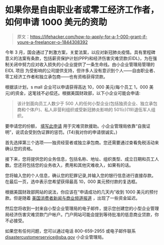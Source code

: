 # 如果你是自由职业者或零工经济工作者，如何申请 1000 美元的资助

> 原文：<https://lifehacker.com/how-to-apply-for-a-1-000-grant-if-youre-a-freelancer-o-1844308392>

今年 3 月，国会通过了刺激方案，关爱法案，以应对新冠肺炎疫情。具有里程碑意义的法案有条款，包括薪资保护计划(PPP)和经济伤害灾难贷款(EIDL)，为在强制关闭中努力应对收入损失的小企业提供了一条生命线。由小企业管理局管理的 EIDL 项目 为受影响的公司提供支持，但许多人没有意识到个人——自由职业者、零工经济工作者和独立承包商——也有资格获得贷款。



根据该计划，s mall 企业可以申请获得高达 10，000 美元(每个员工 1，000 美元)的资金，这笔钱不必偿还。根据美国财政部，以下小企业可能会申请:

> 该计划面向员工人数少于 500 人的任何小型企业(包括独资企业、独立承包商和个体户)、私人非营利组织或受新冠肺炎影响的 501(c)(19)退伍军人组织。

要申请您的份额， [填写此申请](https://covid19relief.sba.gov/#/) 用于灾难贷款援助。小企业管理局依靠“自我证明”，说谎会受到伪证罪的惩罚。(T4)我对你的申请很诚实。)

首先选择第三个选项——独资经营者或独立承包商。您还需要通过查看免税活动来确认您的资格。

接下来，您将提供您的业务信息，包括名称、地址、组织类型、成立日期和员工人数。您还将包括您的业务收入，费用和其他灾难收入，如果有的话。

您将输入您的个人信息，确认您的犯罪记录,并输入您的银行信息进行直接存款。在最后一页，选中表示您希望获得最高 10，000 美元预付款的复选框。

根据美国财政部网站的说法，你应该在“申请成功的几天内”收到 1000 美元的预付款。但是随着 [美国消费者新闻与商业频道报道](https://www.cnbc.com/2020/04/15/these-sba-emergency-business-loans-hit-by-delays-and-funding-issues.html) ，出现了一些资金延迟。

然后您将收到一封来自小型企业管理局的电子邮件，提示您创建您的小型企业管理局经济伤害灾难贷款门户帐户。门户网站可能会提到等待批准的低息商业贷款，你不必接受。

如果您有任何问题，您可以通过电话 800-659-2955 或电子邮件联系 disastercustomerservice@sba.gov 小企业管理局。